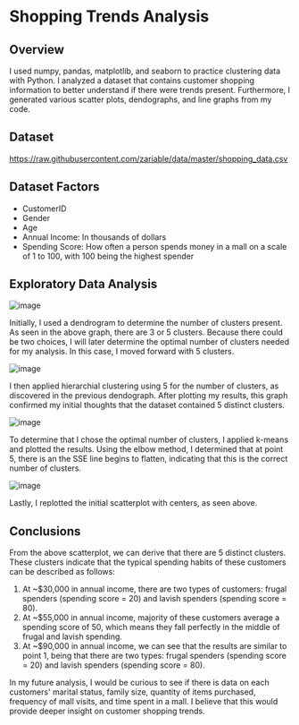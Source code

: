 # Shopping Trends Analysis

## Overview

I used numpy, pandas, matplotlib, and seaborn to practice clustering data with Python. I analyzed a dataset that contains customer shopping information to better understand if there were trends present. Furthermore, I generated various scatter plots, dendographs, and line graphs from my code.
 
 ## Dataset
 https://raw.githubusercontent.com/zariable/data/master/shopping_data.csv
 
 ## Dataset Factors
 - CustomerID
 - Gender
 - Age
 - Annual Income: In thousands of dollars
 - Spending Score: How often a person spends money in a mall on a scale of 1 to 100, with 100 being the highest spender
  
 ## Exploratory Data Analysis
 
![image](https://user-images.githubusercontent.com/63205351/231301471-77d719dd-386b-42c1-a2b2-53cbd14d88f5.png)

Initially, I used a dendrogram to determine the number of clusters present. As seen in the above graph, there are 3 or 5 clusters. Because there could be two choices, I will later determine the optimal number of clusters needed for my analysis. In this case, I moved forward with 5 clusters.

![image](https://user-images.githubusercontent.com/63205351/231301497-5c26f26a-2172-446a-b750-32973da4228e.png)

I then applied hierarchial clustering using 5 for the number of clusters, as discovered in the previous dendograph. After plotting my results, this graph confirmed my initial thoughts that the dataset contained 5 distinct clusters.

![image](https://user-images.githubusercontent.com/63205351/231301519-32cdee24-fcb1-4b21-91f3-8ae8c7da9d7e.png)

To determine that I chose the optimal number of clusters, I applied k-means and plotted the results. Using the elbow method, I determined that at point 5, there is an the SSE line begins to flatten, indicating that this is the correct number of clusters.

![image](https://user-images.githubusercontent.com/63205351/231301539-f7eb085c-f476-417c-a7a4-5226afde4312.png)

Lastly, I replotted the initial scatterplot with centers, as seen above. 

## Conclusions

From the above scatterplot, we can derive that there are 5 distinct clusters. These clusters indicate that the typical spending habits of these customers can be described as follows:

1. At ~$30,000 in annual income, there are two types of customers: frugal spenders (spending score = 20) and lavish spenders (spending score = 80).
2. At ~$55,000 in annual income, majority of these customers average a spending score of 50, which means they fall perfectly in the middle of frugal and lavish spending.
3. At ~$90,000 in annual income, we can see that the results are similar to point 1, being that there are two types: frugal spenders (spending score = 20) and lavish spenders (spending score = 80).

In my future analysis, I would be curious to see if there is data on each customers' marital status, family size, quantity of items purchased, frequency of mall visits, and time spent in a mall. I believe that this would provide deeper insight on customer shopping trends.

